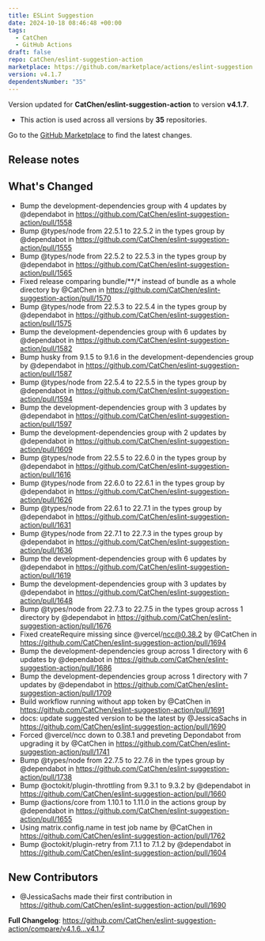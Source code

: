 ```yaml
---
title: ESLint Suggestion
date: 2024-10-18 08:46:48 +00:00
tags:
  - CatChen
  - GitHub Actions
draft: false
repo: CatChen/eslint-suggestion-action
marketplace: https://github.com/marketplace/actions/eslint-suggestion
version: v4.1.7
dependentsNumber: "35"
---
```



Version updated for **CatChen/eslint-suggestion-action** to version **v4.1.7**.
- This action is used across all versions by **35** repositories.

Go to the [GitHub Marketplace](https://github.com/marketplace/actions/eslint-suggestion) to find the latest changes.

## Release notes

## What's Changed
* Bump the development-dependencies group with 4 updates by @dependabot in https://github.com/CatChen/eslint-suggestion-action/pull/1558
* Bump @types/node from 22.5.1 to 22.5.2 in the types group by @dependabot in https://github.com/CatChen/eslint-suggestion-action/pull/1555
* Bump @types/node from 22.5.2 to 22.5.3 in the types group by @dependabot in https://github.com/CatChen/eslint-suggestion-action/pull/1565
* Fixed release comparing bundle/**/* instead of bundle as a whole directory by @CatChen in https://github.com/CatChen/eslint-suggestion-action/pull/1570
* Bump @types/node from 22.5.3 to 22.5.4 in the types group by @dependabot in https://github.com/CatChen/eslint-suggestion-action/pull/1575
* Bump the development-dependencies group with 6 updates by @dependabot in https://github.com/CatChen/eslint-suggestion-action/pull/1582
* Bump husky from 9.1.5 to 9.1.6 in the development-dependencies group by @dependabot in https://github.com/CatChen/eslint-suggestion-action/pull/1587
* Bump @types/node from 22.5.4 to 22.5.5 in the types group by @dependabot in https://github.com/CatChen/eslint-suggestion-action/pull/1594
* Bump the development-dependencies group with 3 updates by @dependabot in https://github.com/CatChen/eslint-suggestion-action/pull/1597
* Bump the development-dependencies group with 2 updates by @dependabot in https://github.com/CatChen/eslint-suggestion-action/pull/1609
* Bump @types/node from 22.5.5 to 22.6.0 in the types group by @dependabot in https://github.com/CatChen/eslint-suggestion-action/pull/1616
* Bump @types/node from 22.6.0 to 22.6.1 in the types group by @dependabot in https://github.com/CatChen/eslint-suggestion-action/pull/1626
* Bump @types/node from 22.6.1 to 22.7.1 in the types group by @dependabot in https://github.com/CatChen/eslint-suggestion-action/pull/1631
* Bump @types/node from 22.7.1 to 22.7.3 in the types group by @dependabot in https://github.com/CatChen/eslint-suggestion-action/pull/1636
* Bump the development-dependencies group with 6 updates by @dependabot in https://github.com/CatChen/eslint-suggestion-action/pull/1619
* Bump the development-dependencies group with 3 updates by @dependabot in https://github.com/CatChen/eslint-suggestion-action/pull/1648
* Bump @types/node from 22.7.3 to 22.7.5 in the types group across 1 directory by @dependabot in https://github.com/CatChen/eslint-suggestion-action/pull/1676
* Fixed createRequire missing since @vercel/ncc@0.38.2 by @CatChen in https://github.com/CatChen/eslint-suggestion-action/pull/1694
* Bump the development-dependencies group across 1 directory with 6 updates by @dependabot in https://github.com/CatChen/eslint-suggestion-action/pull/1686
* Bump the development-dependencies group across 1 directory with 7 updates by @dependabot in https://github.com/CatChen/eslint-suggestion-action/pull/1709
* Build workflow running without app token by @CatChen in https://github.com/CatChen/eslint-suggestion-action/pull/1691
* docs: update suggested version to be the latest by @JessicaSachs in https://github.com/CatChen/eslint-suggestion-action/pull/1690
* Forced @vercel/ncc down to 0.38.1 and preveting Depondabot from upgrading it by @CatChen in https://github.com/CatChen/eslint-suggestion-action/pull/1741
* Bump @types/node from 22.7.5 to 22.7.6 in the types group by @dependabot in https://github.com/CatChen/eslint-suggestion-action/pull/1738
* Bump @octokit/plugin-throttling from 9.3.1 to 9.3.2 by @dependabot in https://github.com/CatChen/eslint-suggestion-action/pull/1660
* Bump @actions/core from 1.10.1 to 1.11.0 in the actions group by @dependabot in https://github.com/CatChen/eslint-suggestion-action/pull/1655
* Using matrix.config.name in test job name by @CatChen in https://github.com/CatChen/eslint-suggestion-action/pull/1762
* Bump @octokit/plugin-retry from 7.1.1 to 7.1.2 by @dependabot in https://github.com/CatChen/eslint-suggestion-action/pull/1604

## New Contributors
* @JessicaSachs made their first contribution in https://github.com/CatChen/eslint-suggestion-action/pull/1690

**Full Changelog**: https://github.com/CatChen/eslint-suggestion-action/compare/v4.1.6...v4.1.7
